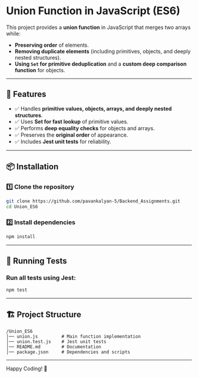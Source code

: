 # Union Function in JavaScript (ES6)

This project provides a **union function** in JavaScript that merges two arrays while:
- **Preserving order** of elements.
- **Removing duplicate elements** (including primitives, objects, and deeply nested structures).
- **Using `Set` for primitive deduplication** and a **custom deep comparison function** for objects.

---

## 🚀 Features
- ✅ Handles **primitive values, objects, arrays, and deeply nested structures**.
- ✅ Uses **Set for fast lookup** of primitive values.
- ✅ Performs **deep equality checks** for objects and arrays.
- ✅ Preserves the **original order** of appearance.
- ✅ Includes **Jest unit tests** for reliability.

---

## 📦 Installation

### 1️⃣ Clone the repository
```sh
git clone https://github.com/pavankalyan-5/Backend_Assignments.git
cd Union_ES6
```

### 2️⃣ Install dependencies
```sh
npm install
```


---

## 🧪 Running Tests

### Run all tests using Jest:
```sh
npm test
```

---

## 🏗 Project Structure
```
/Union_ES6
│── union.js         # Main function implementation
│── union.test.js    # Jest unit tests
│── README.md        # Documentation
│── package.json     # Dependencies and scripts
```

---


Happy Coding! 🚀

